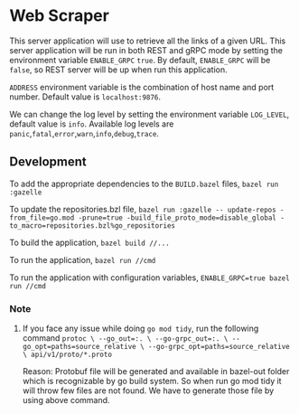 # Web Scraper

This server application will use to retrieve all the links of a given URL. This server application will be run in both REST and gRPC mode by setting the environment variable `ENABLE_GRPC` `true`. By default, `ENABLE_GRPC` will be `false`, so REST server will be up when run this application.

`ADDRESS` environment variable is the combination of host name and port number. Default value is `localhost:9876`.

We can change the log level by setting the environment variable `LOG_LEVEL`, default value is `info`. Available log levels are `panic`,`fatal`,`error`,`warn`,`info`,`debug`,`trace`.

## Development
To add the appropriate dependencies to the `BUILD.bazel` files, `bazel run :gazelle`

To update the repositories.bzl file,
`bazel run :gazelle -- update-repos -from_file=go.mod -prune=true -build_file_proto_mode=disable_global -to_macro=repositories.bzl%go_repositories`

To build the application, `bazel build //...`

To run the application, `bazel run //cmd`

To run the application with configuration variables,
`ENABLE_GRPC=true bazel run //cmd`

### Note
1. If you face any issue while doing `go mod tidy`, run the following command
   `protoc \
   --go_out=:. \
   --go-grpc_out=:. \
   --go_opt=paths=source_relative \
   --go-grpc_opt=paths=source_relative \
   api/v1/proto/*.proto`

    Reason: Protobuf file will be generated and available in bazel-out folder which is recognizable by go build system. So when run go mod tidy it will throw few files are not found. We have to generate those file by using above command.
